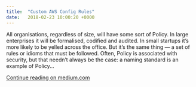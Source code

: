 ```yaml
---
title:  "Custom AWS Config Rules"
date:   2018-02-23 10:00:20 +0000
---
```


All organisations, regardless of size, will have some sort of Policy. In large enterprises it will be formalised, codified and audited. In small startups it’s more likely to be yelled across the office. But it’s the same thing — a set of rules or idioms that must be followed. Often, Policy is associated with security, but that needn’t always be the case: a naming standard is an example of Policy...

[Continue reading on medium.com](https://medium.com/spaceapetech/custom-aws-config-rules-20d7995561a8)
